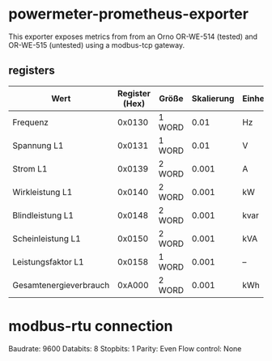# powermeter-prometheus-exporter

This exporter exposes metrics from from an Orno OR-WE-514 (tested) and OR-WE-515 (untested) using a modbus-tcp gateway.


## registers

| Wert                   | Register (Hex) | Größe  | Skalierung | Einheit |
|------------------------|----------------|--------|------------|---------|
| Frequenz               | 0x0130         | 1 WORD | 0.01       | Hz      |
| Spannung L1            | 0x0131         | 1 WORD | 0.01       | V       |
| Strom L1               | 0x0139         | 2 WORD | 0.001      | A       |
| Wirkleistung L1        | 0x0140         | 2 WORD | 0.001      | kW      |
| Blindleistung L1       | 0x0148         | 2 WORD | 0.001      | kvar    |
| Scheinleistung L1      | 0x0150         | 2 WORD | 0.001      | kVA     |
| Leistungsfaktor L1     | 0x0158         | 1 WORD | 0.001      | –       |
| Gesamtenergieverbrauch | 0xA000         | 2 WORD | 0.001      | kWh     |

# modbus-rtu connection

Baudrate: 9600
Databits: 8
Stopbits: 1
Parity: Even
Flow control: None
